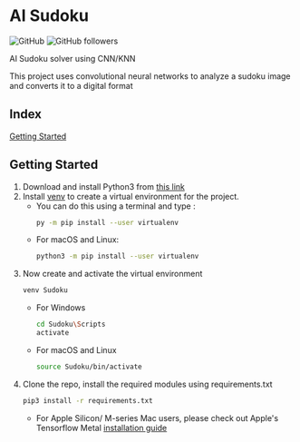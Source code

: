# AI Sudoku

![GitHub](https://img.shields.io/github/license/aniruddhakj/Project_Sudoku?color=ff0000&logo=Github)
![GitHub followers](https://img.shields.io/github/followers/aniruddhakj?style=social)

AI Sudoku solver using CNN/KNN

This project uses convolutional neural networks to analyze a sudoku image and converts it to a digital format

## Index
[Getting Started](https://github.com/aniruddhakj/Project_Sudoku/blob/main/README.md#getting-started)


## Getting Started
1. Download and install Python3 from [this link](https://www.python.org/downloads/)
2. Install [venv](https://pypi.org/project/virtualenv/) to create a virtual environment for the project.
    - You can do this using a terminal and type :
        ```bash
        py -m pip install --user virtualenv
        ```
    - For macOS and Linux:
        ```zsh
        python3 -m pip install --user virtualenv
        ```  
3. Now create and activate the virtual environment
    ```bash
    venv Sudoku
    ```
    - For Windows
        ```bash
        cd Sudoku\Scripts
        activate
        ```
    - For macOS and Linux
      ```zsh
      source Sudoku/bin/activate
      ```
4. Clone the repo, install the required modules using requirements.txt
     ```zsh
    pip3 install -r requirements.txt
    ```
    - For Apple Silicon/ M-series Mac users, please check out Apple's Tensorflow Metal [installation guide](https://developer.apple.com/metal/tensorflow-plugin/)
